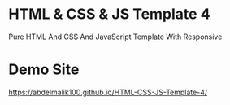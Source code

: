 # HTML & CSS & JS Template 4
Pure HTML And CSS And JavaScript Template With Responsive
# Demo Site
https://abdelmalik100.github.io/HTML-CSS-JS-Template-4/
